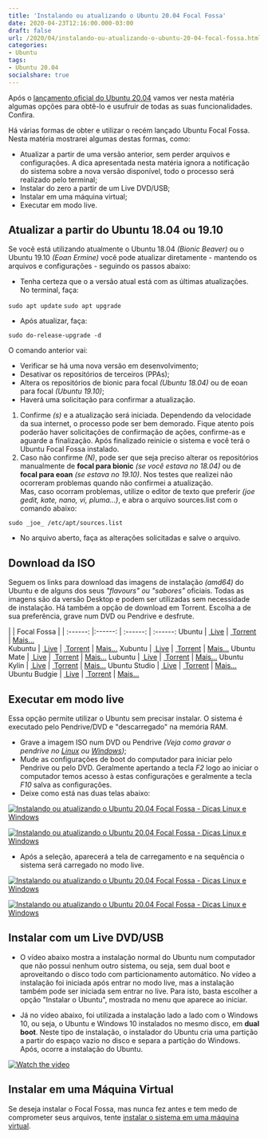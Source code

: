 ```yaml
---
title: 'Instalando ou atualizando o Ubuntu 20.04 Focal Fossa'
date: 2020-04-23T12:16:00.000-03:00
draft: false
url: /2020/04/instalando-ou-atualizando-o-ubuntu-20-04-focal-fossa.html
categories:
- Ubuntu
tags: 
- Ubuntu 20.04
socialshare: true
---
```


Após o [lançamento oficial do Ubuntu 20.04](https://info.wsouza.com.br/2020/04/ubuntu-2004-lts-focal-fossa-e-lancado-oficialmente.html) vamos ver nesta matéria algumas opções para obtê-lo e usufruir de todas as suas funcionalidades. Confira.

<!--more-->

Há várias formas de obter e utilizar o recém lançado Ubuntu Focal Fossa. Nesta matéria mostrarei algumas destas formas, como:  

*   Atualizar a partir de uma versão anterior, sem perder arquivos e configurações. A dica apresentada nesta matéria ignora a notificação do sistema sobre a nova versão disponível, todo o processo será realizado pelo terminal;
*   Instalar do zero a partir de um Live DVD/USB;
*   Instalar em uma máquina virtual;
*   Executar em modo live.


## Atualizar a partir do Ubuntu 18.04 ou 19.10

  
Se você está utilizando atualmente o Ubuntu 18.04 _(Bionic Beaver)_ ou o Ubuntu 19.10 _(Eoan Ermine)_ você pode atualizar diretamente - mantendo os arquivos e configurações - seguindo os passos abaixo:  
  

*   Tenha certeza que o a versão atual está com as últimas atualizações. No terminal, faça:

`sudo apt update`
`sudo apt upgrade`

  

*   Após atualizar, faça:

  

`sudo do-release-upgrade -d`

  
O comando anterior vai:  

*   Verificar se há uma nova versão em desenvolvimento;
*   Desativar os repositórios de terceiros (PPAs);
*   Altera os repositórios de bionic para focal _(Ubuntu 18.04)_ ou de eoan para focal _(Ubuntu 19.10)_;
*   Haverá uma solicitação para confirmar a atualização.

1.  Confirme _(s)_ e a atualização será iniciada. Dependendo da velocidade da sua internet, o processo pode ser bem demorado. Fique atento pois poderão haver solicitações de confirmação de ações, confirme-as e aguarde a finalização. Após finalizado reinicie o sistema e você terá o Ubuntu Focal Fossa instalado.
2.  Caso não confirme _(N)_, pode ser que seja preciso alterar os repositórios manualmente de **focal para bionic** _(se você estava no 18.04)_ ou de **focal para eoan** _(se estava no 19.10)_. Nos testes que realizei não ocorreram problemas quando não confirmei a atualização.  
    Mas, caso ocorram problemas, utilize o editor de texto que preferir _(joe gedit, kate, nano, vi, pluma...)_, e abra o arquivo sources.list com o comando abaixo:

`sudo _joe_ /etc/apt/sources.list`

  

*   No arquivo aberto, faça as alterações solicitadas e salve o arquivo.

  

## Download da ISO

  
Seguem os links para download das imagens de instalação _(amd64)_ do Ubuntu e de alguns dos seus _"flavours" ou "sabores"_ oficiais. Todas as imagens são da versão Desktop e podem ser utilizadas sem necessidade de instalação. Há também a opção de download em Torrent. Escolha a de sua preferência, grave num DVD ou Pendrive e desfrute.  
  
| | Focal Fossa | |
:------: |:------: | :------: | :------:
Ubuntu | [ Live](https://releases.ubuntu.com/focal/ubuntu-20.04-desktop-amd64.iso) | [ Torrent](http://releases.ubuntu.com/focal/ubuntu-20.04-desktop-amd64.iso.torrent) | [Mais...](https://ubuntu.com/download)  
Kubuntu | [ Live](http://cdimage.ubuntu.com/kubuntu/releases/focal/release/kubuntu-20.04-desktop-amd64.iso) | [ Torrent](http://cdimage.ubuntu.com/kubuntu/releases/focal/release/kubuntu-20.04-desktop-amd64.iso.torrent) | [Mais...](https://kubuntu.org/getkubuntu/)
Xubuntu | [ Live](http://cdimage.ubuntu.com/xubuntu/releases/focal/release/xubuntu-20.04-desktop-amd64.iso) | [ Torrent](http://cdimage.ubuntu.com/xubuntu/releases/focal/release/xubuntu-20.04-desktop-amd64.iso.torrent) | [Mais...](https://xubuntu.org/download)
Ubuntu Mate | [ Live](http://cdimage.ubuntu.com/ubuntu-mate/releases/focal/release/ubuntu-mate-20.04-desktop-amd64.iso) | [ Torrent](http://cdimage.ubuntu.com/ubuntu-mate/releases/focal/release/ubuntu-mate-20.04-desktop-amd64.iso.torrent) | [Mais...](https://ubuntu-mate.org/download/)
Lubuntu | [ Live](http://cdimage.ubuntu.com/lubuntu/releases/focal/release/lubuntu-20.04-desktop-amd64.iso) | [ Torrent](http://cdimage.ubuntu.com/lubuntu/releases/focal/release/lubuntu-20.04-desktop-amd64.iso.torrent) | [Mais...](https://lubuntu.me/downloads/)
Ubuntu Kylin | [ Live](http://cdimage.ubuntu.com/ubuntukylin/releases/focal/release/ubuntukylin-20.04-desktop-amd64.iso) | [ Torrent](http://cdimage.ubuntu.com/ubuntukylin/releases/focal/release/ubuntukylin-20.04-desktop-amd64.iso.torrent) | [Mais...](https://www.ubuntukylin.com/downloads/show.php?id=451&lang=en)
Ubuntu Studio | [ Live](http://cdimage.ubuntu.com/ubuntustudio/releases/focal/release/ubuntustudio-20.04-dvd-amd64.iso) | [ Torrent](http://cdimage.ubuntu.com/ubuntustudio/releases/focal/release/ubuntustudio-20.04-dvd-amd64.iso.torrent) | [Mais...](https://ubuntustudio.org/download/)
Ubuntu Budgie | [ Live](http://cdimage.ubuntu.com/ubuntu-budgie/releases/20.04/release/ubuntu-budgie-20.04-desktop-amd64.iso) | [ Torrent](http://cdimage.ubuntu.com/ubuntu-budgie/releases/20.04/release/ubuntu-budgie-20.04-desktop-amd64.iso.torrent) | [Mais...](https://ubuntubudgie.org/downloads/)

## Executar em modo live

  
Essa opção permite utilizar o Ubuntu sem precisar instalar. O sistema é executado pelo Pendrive/DVD e "descarregado" na memória RAM.  

*   Grave a imagem ISO num DVD ou Pendrive _(Veja como gravar o pendrive no [Linux](https://info.wsouza.com.br/2020/04/3-maneiras-de-gravar-uma-imagem-iso-num-pendrive-utilizando-linux.html) ou [Windows](https://info.wsouza.com.br/2015/01/criar-um-pendrive-multiboot-linux.html))_;
*   Mude as configurações de boot do computador para iniciar pelo Pendrive ou pelo DVD. Geralmente apertando a tecla _F2_ logo ao iniciar o computador temos acesso à estas configurações e geralmente a tecla _F10_ salva as configurações.
*   Deixe como está nas duas telas abaixo:

[![Instalando ou atualizando o Ubuntu 20.04 Focal Fossa - Dicas Linux e Windows](https://4.bp.blogspot.com/-u4eCCI1hkmQ/XqJPYnE3JgI/AAAAAAAAOvY/ZGbU9iZk5UAe7DQxGpcManpZTHawdX--QCNcBGAsYHQ/s640/01.png "Instalando ou atualizando o Ubuntu 20.04 Focal Fossa - Dicas Linux e Windows")](https://4.bp.blogspot.com/-u4eCCI1hkmQ/XqJPYnE3JgI/AAAAAAAAOvY/ZGbU9iZk5UAe7DQxGpcManpZTHawdX--QCNcBGAsYHQ/s1600/01.png)

[![Instalando ou atualizando o Ubuntu 20.04 Focal Fossa - Dicas Linux e Windows](https://4.bp.blogspot.com/-al0MfkYdHV4/XqJPYuvHpRI/AAAAAAAAOvc/l1QOyNe1MkICH-YesirPzy_fEaMkfwAVACNcBGAsYHQ/s640/02.png "Instalando ou atualizando o Ubuntu 20.04 Focal Fossa - Dicas Linux e Windows")](https://4.bp.blogspot.com/-al0MfkYdHV4/XqJPYuvHpRI/AAAAAAAAOvc/l1QOyNe1MkICH-YesirPzy_fEaMkfwAVACNcBGAsYHQ/s1600/02.png)

*   Após a seleção, aparecerá a tela de carregamento e na sequência o sistema será carregado no modo live.

[![Instalando ou atualizando o Ubuntu 20.04 Focal Fossa - Dicas Linux e Windows](https://4.bp.blogspot.com/--6oAMhozAUg/XqJP6Dn2TEI/AAAAAAAAOvo/Y5MnX3IS_OIeC4we_62U4dHejLaHePwhwCNcBGAsYHQ/s640/03.png "Instalando ou atualizando o Ubuntu 20.04 Focal Fossa - Dicas Linux e Windows")](https://4.bp.blogspot.com/--6oAMhozAUg/XqJP6Dn2TEI/AAAAAAAAOvo/Y5MnX3IS_OIeC4we_62U4dHejLaHePwhwCNcBGAsYHQ/s1600/03.png)

[![Instalando ou atualizando o Ubuntu 20.04 Focal Fossa - Dicas Linux e Windows](https://3.bp.blogspot.com/-k7-9bIHDMdc/XqJP6MltjvI/AAAAAAAAOvs/Nvfuy0ERzFon0WkGuh41On0fe1QG00jJACNcBGAsYHQ/s640/04.png "Instalando ou atualizando o Ubuntu 20.04 Focal Fossa - Dicas Linux e Windows")](https://3.bp.blogspot.com/-k7-9bIHDMdc/XqJP6MltjvI/AAAAAAAAOvs/Nvfuy0ERzFon0WkGuh41On0fe1QG00jJACNcBGAsYHQ/s1600/04.png)

  

## Instalar com um Live DVD/USB

  

*   O vídeo abaixo mostra a instalação normal do Ubuntu num computador que não possui nenhum outro sistema, ou seja, sem dual boot e aproveitando o disco todo com particionamento automático. No vídeo a instalação foi iniciada após entrar no modo live, mas a instalação também pode ser iniciada sem entrar no live. Para isto, basta escolher a opção "Instalar o Ubuntu", mostrada no menu que aparece ao iniciar.

*   Já no vídeo abaixo, foi utilizada a instalação lado a lado com o Windows 10, ou seja, o Ubuntu e Windows 10 instalados no mesmo disco, em **dual boot**. Neste tipo de instalação, o instalador do Ubuntu cria uma partição a partir do espaço vazio no disco e separa a partição do Windows. Após, ocorre a instalação do Ubuntu.

[![Watch the video](https://img.youtube.com/vi/pZm-xxZbLRI/maxresdefault.jpg)](https://www.youtube.com/embed/pZm-xxZbLRI)
  

## Instalar em uma Máquina Virtual

  
Se deseja instalar o Focal Fossa, mas nunca fez antes e tem medo de comprometer seus arquivos, tente [instalar o sistema em uma máquina virtual](https://info.wsouza.com.br/2018/08/maquina-virtual-instalando-e-configurando-o-sistema-no-vmware.html).
